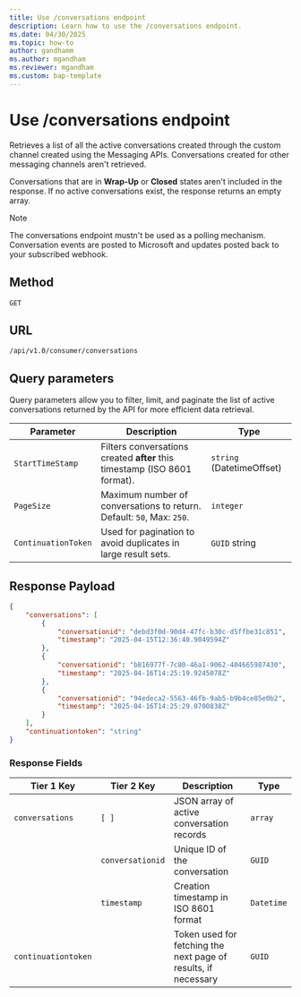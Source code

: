 ```yaml
---
title: Use /conversations endpoint
description: Learn how to use the /conversations endpoint.
ms.date: 04/30/2025
ms.topic: how-to
author: gandhamm
ms.author: mgandham
ms.reviewer: mgandham
ms.custom: bap-template
---
```


# Use /conversations endpoint


Retrieves a list of all the active conversations created through the custom channel created using the Messaging APIs. Conversations created for other messaging channels aren't retrieved.

Conversations that are in **Wrap-Up** or **Closed** states aren't included in the response. If no active conversations exist, the response returns an empty array.

> [!NOTE]
> The conversations endpoint mustn't be used as a polling mechanism. Conversation events are posted to Microsoft and updates posted back to your subscribed webhook. 


## Method

`GET`


## URL

`/api/v1.0/consumer/conversations`

## Query parameters 

Query parameters allow you to filter, limit, and paginate the list of active conversations returned by the API for more efficient data retrieval.

| Parameter         | Description                                                                 | Type                      |
|-------------------|-----------------------------------------------------------------------------|---------------------------|
| `StartTimeStamp`  | Filters conversations created **after** this timestamp (ISO 8601 format).   | `string` (DatetimeOffset) |
| `PageSize`        | Maximum number of conversations to return. Default: `50`, Max: `250`.       | `integer`                 |
| `ContinuationToken`| Used for pagination to avoid duplicates in large result sets.             | `GUID` string             |



## Response Payload

```json
{
    "conversations": [
        {
            "conversationid": "debd3f0d-90d4-47fc-b30c-d5ffbe31c851",
            "timestamp": "2025-04-15T12:36:40.9049594Z"
        },
        {
            "conversationid": "b816977f-7c80-46a1-9062-404665987430",
            "timestamp": "2025-04-16T14:25:19.9245078Z"
        },
        {
            "conversationid": "94edeca2-5563-46fb-9ab5-b9b4ce85e0b2",
            "timestamp": "2025-04-16T14:25:29.0700838Z"
        }
    ],
    "continuationtoken": "string"
}


```

### Response Fields

| Tier 1 Key          | Tier 2 Key       | Description                                                   | Type       |
| ------------------- | ---------------- | ------------------------------------------------------------- | ---------- |
| `conversations`     | `[ ]`            | JSON array of active conversation records                     | `array`    |
|                     | `conversationid` | Unique ID of the conversation                                 | `GUID`     |
|                     | `timestamp`      | Creation timestamp in ISO 8601 format                         | `Datetime` |
| `continuationtoken` |                  | Token used for fetching the next page of results, if necessary | `GUID`     |
